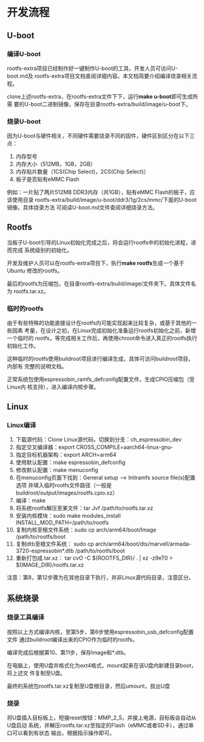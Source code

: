 # 开发流程

## U-boot

### 编译U-boot

rootfs-extra项目已经制作好一键制作U-boot的工具，开发人员可访问U-boot.md及
rootfs-extra项目文档查阅详细内容。本文档简要介绍编译烧录相关流程。

clone上述rootfs-extra，在rootfs-extra文件下下，运行**make u-boot**即可生成所需
要的U-boot二进制镜像，保存在目录rootfs-extra/build/image/u-boot下。

### 烧录U-boot

因为U-boot与硬件相关，不同硬件需要烧录不同的固件，硬件区别区分在以下三点：

1. 内存型号
2. 内存大小（512MB，1GB，2GB）
3. 内存贴片数量（1CS(Chip Select)，2CS(Chip Select)）
4. 板子是否贴有eMMC Flash

例如：一片贴了两片512MB DDR3内存（共1GB），贴有eMMC Flash的板子，应该使用目录
rootfs-extra/build/image/u-boot/ddr3/1g/2cs/mmc/下面的U-boot镜像。具体烧录方法
可阅读U-boot.md文件查阅详细烧录方法。

## Rootfs

当板子U-boot引导的Linux初始化完成之后，将会运行rootfs中的初始化进程，进而完成
系统级别的初始化。

开发及维护人员可以在rootfs-extra项目下，执行**make rootfs**生成一个基于Ubuntu
修改的rootfs。

最后的rootfs为压缩包，在目录rootfs-extra/build/image/文件夹下。具体文件名为
rootfs.tar.xz。

### 临时的rootfs

由于有些特殊的功能直接设计在rootfs内可能实现起来比较复杂，或基于其他的一些因素
考量，在设计之初，在Linux完成初始化准备运行rootfs初始化之前，新增一个临时的
rootfs，等完成相关工作后，再使用chroot命令进入真正的rootfs执行初始化工作。

这种临时的rootfs使用buildroot项目进行编译生成，具体可访问buildroot项目，内部有
完整的说明文档。

正常系统包使用espressobin\_ramfs\_defconifg配置文件，生成CPIO压缩包（受Linux内
核支持），进入编译内核步骤。

## Linux

### Linux编译

1. 下载源代码：Clone Linux源代码，切换到分支：ch\_espressobin\_dev
2. 指定交叉编译器：export CROSS\_COMPILE=aarch64-linux-gnu-
3. 指定目标机器架构：export ARCH=arm64
4. 使用默认配置：make espressobin\_defconfig
5. 修改默认配置：make menuconfig
6. 在menuconfig页面下找到：General setup --> Initramfs source file(s)配置选项
并填入临时rootfs文件路径（一般是buildroot/output/images/rootfs.cpio.xz）
7. 编译：make
8. 将系统rootfs解压至某文件：tar Jvf /path/to/rootfs.tar.xz
9. 安装内核模块：sudo make modules\_install INSTALL\_MOD\_PATH=/path/to/rootfs
10. 复制内核至根文件系统：sudo cp arch/arm64/boot/Image 
/path/to/rootfs/boot
11. 复制dtb至根文件系统：
sudo cp arch/arm64/boot/dts/marvell/armada-3720-espressobin\*.dtb
/path/to/rootfs/boot
12. 重新打包成.tar.xz：
tar cvO -C ${ROOTFS\_DIR}/ . | xz -z9eT0 > ${IMAGE\_DIR}/rootfs.tar.xz

注意：第8，第12步骤为在其他目录下执行，并非Linux源代码目录，注意区分。

## 系统烧录

### 烧录工具编译

按照以上方式编译内核，至第5步，第6步使用espressobin\_usb\_defconfig配置文件
通过buildroot编译出来的CPIO作为临时的rootfs。

编译完成后根据第10、第11步，保存Image和\*.dtb。

在电脑上，使用U盘并格式化为ext4格式，mount起来在该U盘内新建目录boot，将上述文
件复制至U盘。

最终的系统包rootfs.tar.xz复制至U盘根目录，然后umount，拔出U盘

### 烧录

将U盘插入目标板上，短接reset按钮：MMP\_2\_5，并接上电源，目标板会自动从U盘启动
系统，并解压rootfs.tar.xz至指定的Flash（eMMC或者SD卡），通过串口可以看到有状态
输出，根据指示操作即可。

